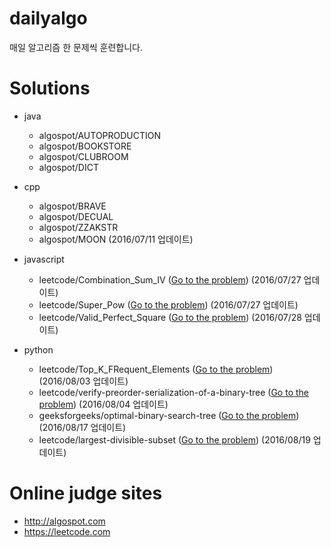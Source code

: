 # dailyalgo

매일 알고리즘 한 문제씩 훈련합니다.

# Solutions

- java
    - algospot/AUTOPRODUCTION
    - algospot/BOOKSTORE
    - algospot/CLUBROOM
    - algospot/DICT

- cpp
    - algospot/BRAVE
    - algospot/DECUAL
    - algospot/ZZAKSTR
    - algospot/MOON (2016/07/11 업데이트)
 
- javascript
    - leetcode/Combination_Sum_IV ([Go to the problem](https://leetcode.com/problems/combination-sum-iv/)) (2016/07/27 업데이트)
    - leetcode/Super_Pow ([Go to the problem](https://leetcode.com/problems/super-pow/)) (2016/07/27 업데이트)
    - leetcode/Valid_Perfect_Square ([Go to the problem](https://leetcode.com/problems/valid-perfect-square/)) (2016/07/28 업데이트)

- python
    - leetcode/Top_K_FRequent_Elements ([Go to the problem](https://leetcode.com/problems/top-k-frequent-elements/)) (2016/08/03 업데이트)
    - leetcode/verify-preorder-serialization-of-a-binary-tree ([Go to the problem](https://leetcode.com/problems/verify-preorder-serialization-of-a-binary-tree/)) (2016/08/04 업데이트)
    - geeksforgeeks/optimal-binary-search-tree ([Go to the problem](http://www.geeksforgeeks.org/dynamic-programming-set-24-optimal-binary-search-tree/)) (2016/08/17 업데이트)
    - leetcode/largest-divisible-subset ([Go to the problem](https://leetcode.com/problems/largest-divisible-subset/)) (2016/08/19 업데이트)


# Online judge sites

- http://algospot.com
- https://leetcode.com
